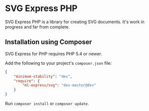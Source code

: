 # SVG Express PHP

SVG Express PHP is a library for creating SVG documents.
It's work in progress and far from complete.

## Installation using Composer

SVG Express for PHP requires PHP 5.4 or newer.

Add the following to your project's `composer.json` file:

```json
{
    "minimum-stability": "dev",
    "require": {
        "ml-express/svg": "dev-master@dev"
    }
}
```

Run `composer install` or `composer update`.

